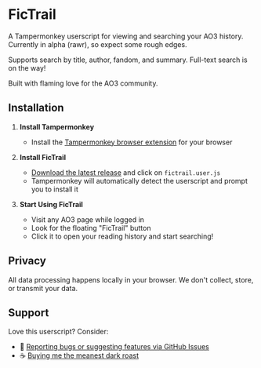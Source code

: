 # FicTrail

A Tampermonkey userscript for viewing and searching your AO3 history. Currently in alpha (rawr), so expect some rough edges.

Supports search by title, author, fandom, and summary. Full-text search is on the way!

Built with flaming love for the AO3 community.

## Installation

1. **Install Tampermonkey**
   - Install the [Tampermonkey browser extension](https://www.tampermonkey.net/) for your browser

2. **Install FicTrail**
   - [Download the latest release](https://github.com/serpentineegg/fictrail/releases/latest) and click on `fictrail.user.js`
   - Tampermonkey will automatically detect the userscript and prompt you to install it

3. **Start Using FicTrail**
   - Visit any AO3 page while logged in
   - Look for the floating "FicTrail" button
   - Click it to open your reading history and start searching!

## Privacy

All data processing happens locally in your browser. We don't collect, store, or transmit your data.

## Support

Love this userscript? Consider:
- 🐛 [Reporting bugs or suggesting features via GitHub Issues](https://github.com/serpentineegg/fictrail/issues)
- ☕ [Buying me the meanest dark roast](https://ko-fi.com/serpentineegg)
